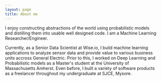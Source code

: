 ```yaml
---
layout: page
title: About me
---
```


I enjoy constructing abstractions of the world using probabilistic models and distilling them into usable well designed code. I am a Machine Learning Researcher/Engineer.

Currently, as a Senior Data Scientist at Wise.io, I build machine learning applications to analyze sensor data and provide value to various business units accross General Electric. Prior to this, I worked on Deep Learning and Probabilistic models as a Master's student at the University of Massachusetts Amherst. Even before, I built a variety of software products as a freelancer throughout my undergraduate at SJCE, Mysore. 